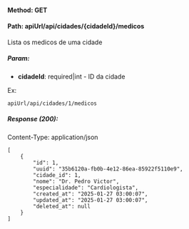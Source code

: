 #### Method: **GET**
#### Path: **apiUrl/api/cidades/{cidadeId}/medicos**
Lista os medicos de uma cidade

##### Param:
*   **cidadeId**: required|int - ID da cidade

Ex:
```
apiUrl/api/cidades/1/medicos
```

##### Response (200):
Content-Type: application/json
```
[
	{
		"id": 1,
		"uuid": "35b6120a-fb0b-4e12-86ea-85922f5110e9",
		"cidade_id": 1,
		"nome": "Dr. Pedro Victor",
		"especialidade": "Cardiologista",
		"created_at": "2025-01-27 03:00:07",
		"updated_at": "2025-01-27 03:00:07",
		"deleted_at": null
	}
]
```
